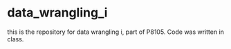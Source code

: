 # data_wrangling_i

this is the repository for data wrangling i, part of P8105. Code was written in class.

